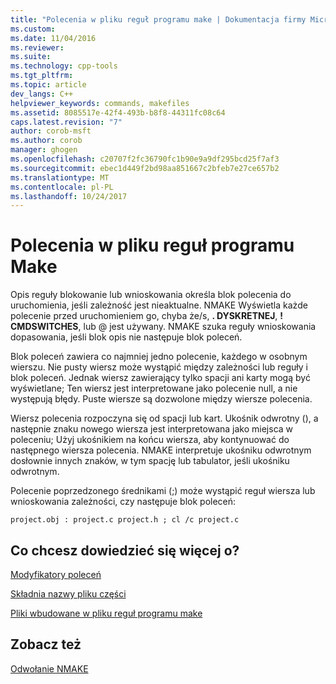 ```yaml
---
title: "Polecenia w pliku reguł programu make | Dokumentacja firmy Microsoft"
ms.custom: 
ms.date: 11/04/2016
ms.reviewer: 
ms.suite: 
ms.technology: cpp-tools
ms.tgt_pltfrm: 
ms.topic: article
dev_langs: C++
helpviewer_keywords: commands, makefiles
ms.assetid: 8085517e-42f4-493b-b8f8-44311fc08c64
caps.latest.revision: "7"
author: corob-msft
ms.author: corob
manager: ghogen
ms.openlocfilehash: c20707f2fc36790fc1b90e9a9df295bcd25f7af3
ms.sourcegitcommit: ebec1d449f2bd98aa851667c2bfeb7e27ce657b2
ms.translationtype: MT
ms.contentlocale: pl-PL
ms.lasthandoff: 10/24/2017
---
```

# <a name="commands-in-a-makefile"></a>Polecenia w pliku reguł programu Make
Opis reguły blokowanie lub wnioskowania określa blok polecenia do uruchomienia, jeśli zależność jest nieaktualne. NMAKE Wyświetla każde polecenie przed uruchomieniem go, chyba że/s, **. DYSKRETNEJ**, **! CMDSWITCHES**, lub @ jest używany. NMAKE szuka reguły wnioskowania dopasowania, jeśli blok opis nie następuje blok poleceń.  
  
 Blok poleceń zawiera co najmniej jedno polecenie, każdego w osobnym wierszu. Nie pusty wiersz może wystąpić między zależności lub reguły i blok poleceń. Jednak wiersz zawierający tylko spacji ani karty mogą być wyświetlane; Ten wiersz jest interpretowane jako polecenie null, a nie występują błędy. Puste wiersze są dozwolone między wiersze polecenia.  
  
 Wiersz polecenia rozpoczyna się od spacji lub kart. Ukośnik odwrotny (\), a następnie znaku nowego wiersza jest interpretowana jako miejsca w poleceniu; Użyj ukośnikiem na końcu wiersza, aby kontynuować do następnego wiersza polecenia. NMAKE interpretuje ukośniku odwrotnym dosłownie innych znaków, w tym spację lub tabulator, jeśli ukośniku odwrotnym.  
  
 Polecenie poprzedzonego średnikami (;) może wystąpić reguł wiersza lub wnioskowania zależności, czy następuje blok poleceń:  
  
```  
project.obj : project.c project.h ; cl /c project.c  
```  
  
## <a name="what-do-you-want-to-know-more-about"></a>Co chcesz dowiedzieć się więcej o?  
 [Modyfikatory poleceń](../build/command-modifiers.md)  
  
 [Składnia nazwy pliku części](../build/filename-parts-syntax.md)  
  
 [Pliki wbudowane w pliku reguł programu make](../build/inline-files-in-a-makefile.md)  
  
## <a name="see-also"></a>Zobacz też  
 [Odwołanie NMAKE](../build/nmake-reference.md)
